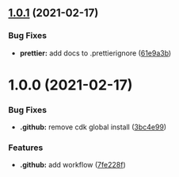 ## [1.0.1](https://github.com/matthewthomasgb/aws-cdk-typescript-template/compare/v1.0.0...v1.0.1) (2021-02-17)


### Bug Fixes

* **prettier:** add docs to .prettierignore ([61e9a3b](https://github.com/matthewthomasgb/aws-cdk-typescript-template/commit/61e9a3b1228a8db86ff7d34d6a7c60877ae81800))

# 1.0.0 (2021-02-17)


### Bug Fixes

* **.github:** remove cdk global install ([3bc4e99](https://github.com/matthewthomasgb/aws-cdk-typescript-template/commit/3bc4e9968f2ff3d4ce2b761035621a778c5917f7))


### Features

* **.github:** add workflow ([7fe228f](https://github.com/matthewthomasgb/aws-cdk-typescript-template/commit/7fe228f6e2fbef23972b4611d3d757db88c56be2))
